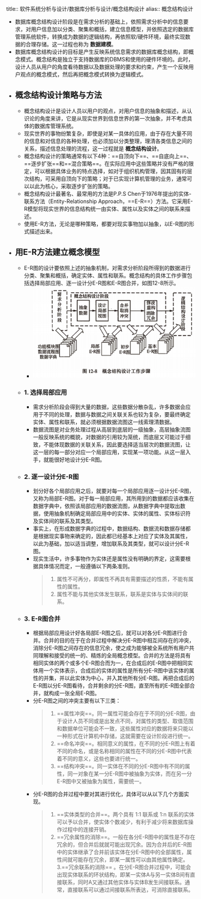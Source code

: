 title:: 软件系统分析与设计/数据库分析与设计/概念结构设计
alias:: 概念结构设计

- 数据库概念结构设计阶段是在需求分析的基础上，依照需求分析中的信息要求，对用户信息加以分类、聚集和概括，建立信息模型，并依照选定的数据库管理系统软件，转换成为数据的逻辑结构，再依照软/硬件环境，最终实现数据的合理存储。这一过程也称为 **数据建模**。
- 数据库概念结构设计的目标是产生反映系统信息需求的数据库概念结构，即概念模式。概念结构是独立于支持数据库的DBMS和使用的硬件环境的。此时，设计人员从用户的角度看待数据以及数据处理的要求和约束，产生一个反映用户观点的概念模式，然后再把概念模式转换为逻辑模式。
- ## 概念结构设计策略与方法
	- 概念结构设计是设计人员以用户的观点，对用户信息的抽象和描述，从认识论的角度来讲，它是从现实世界到信息世界的第一次抽象，并不考虑具体的数据库管理系统。
	- 现实世界的事物纷繁复杂，即使是对某一具体的应用，由于存在大量不同的信息和对信息的各种处理，也必须加以分类整理，理清各类信息之间的关系，描述信息处理的流程，这一过程就是 **概念结构设计**。
	- 概念结构设计的策略通常有以下4种：==自顶向下==、==自底向上==、==逐步扩张==和==混合策略==。在实际应用中这些策略并没有严格的限定，可以根据具体业务的特点选择，如对于组织机构管理，因其固有的层次结构，可采用自顶向下的策略；对于已实现计算机管理的业务，通常可以以此为核心，采取逐步扩张的策略。
	- 概念结构设计最著名、最常用的方法是P.P.S Chen于1976年提出的实体-联系方法（Entity-Relationship Approach，==E-R==）方法。它采用E-R模型将现实世界的信息结构统一由实体、属性以及实体之间的联系来描述。
	- 使用E-R方法，无论是哪种策略，都要对现实事物加以抽象，以E-R图的形式描述出来。
- ## 用E-R方法建立概念模型
	- E-R图的设计要依照上述的抽象机制，对需求分析阶段所得到的数据进行分类、聚集和概括，确定实体、属性和联系。概念结构的具体工作步骤包括选择局部应用、逐一设计分E-R图和E-R图合并，如图12-8所示。
		- ![image.png](../assets/image_1649628732094_0.png)
	- ### 1. 选择局部应用
		- 需求分析阶段会得到大量的数据，这些数据分散杂乱，许多数据会应用于不同的处理，数据与数据之间关联关系也较为复杂，要最终确定实体、属性和联系，就必须根据数据流图这一线索理清数据。
		- 数据流图是对业务处理过程从高层到底层的一级抽象，高层抽象流图一般反映系统的概貌，对数据的引用较为笼统，而底层又可能过于细致，不能体现数据的关联关系，因此要选择适当层次的数据流图，让这一层的每一部分对应一个局部应用，实现某一项功能。从这一层入手，就能很好地设计分E-R图。
	- ### 2. 逐一设计分E-R图
		- 划分好各个局部应用之后，就要对每一个局部应用逐一设计分E-R图，又称为局部E-R图。对于每一局部应用，其所用到的数据都应该收集在数据字典中，依照该局部应用的数据流图，从数据字典中提取出数据，使用抽象机制确定局部应用中的实体、实体的属性、实体标识符及实体间的联系及其类型。
		- 事实上，在形成数据字典的过程中，数据结构、数据流和数据存储都是根据现实事物来确定的，因此都已经基本上对应了实体及其属性，以此为基础，加以适当调整，增加联系及其类型，就可以设计分E-R图。
		- 现实生活中，许多事物作为实体还是属性没有明确的界定，这需要根据具体情况而定，一般遵循以下两条准则。
		  > 1. 属性不可再分，即属性不再具有需要描述的性质，不能有属性的属性。
		  > 2. 属性不能与其他实体发生联系，联系是实体与实体间的联系。
	- ### 3. E-R图合并
		- 根据局部应用设计好各局部E-R图之后，就可以对各分E-R图进行合并。合并的目的在于在合并过程中解决分E-R图中相互间存在的冲突，消除分E-R图之间存在的信息冗余，使之成为能够被全系统所有用户共同理解和接受的统一的、精炼的全局概念模型。合并的方法是将具有相同实体的两个或多个E-R图合而为一，在合成后的E-R图中把相同实体用一个实体表示，合成后的实体的属性是所有分E-R图中该实体的属性的并集，并以此实体为中心，并入其他所有分E-R图。再把合成后的E-R图以分E-R图看待，合并剩余的分E-R图，直至所有的E-R图全部合并，就构成一张全局E-R图。
		- 分E-R图之间的冲突主要有以下三类：
		  > 1. ==属性冲突==。同一属性可能会存在于不同的分E-R图，由于设计人员不同或是出发点不同，对属性的类型、取值范围和数据单位可能会不一致，这些属性对应的数据将来只能以一种形式在计算机中存储，这就需要在设计阶段进行统一。
		  > 2. ==命名冲突==。相同意义的属性，在不同的分E-R图上有着不同的命名，或是名称相同的属性在不同的分E-R图中代表着不同的意义，这些也要进行统一。
		  > 3. ==结构冲突==。同一实体在不同的分E-R图中有不同的属性，同一对象在某一分E-R图中被抽象为实体，而在另一分E-R图中又被抽象为属性，需要统一。
		- 分E-R图的合并过程中要对其进行优化，具体可以从以下几个方面实现。
		  > 1. ==实体类型的合并==。两个具有 1:1 联系或 1:n 联系的实体可以予以合并，使实体个数减少，有利于减少将来数据库操作过程中的连接开销。
		  > 2. ==冗余属性的消除==。一般在各分E-R图中的属性是不存在冗余的，但合并后就就可能出现冗余。因为合并后的E-R图中的实体继承了合并前该实体在分E-R图中的全部属性，属性间就可能存在冗余，即某一属性可以由其他属性确定。
		  > 3.==冗余联系的消除== 。在分E-R图合并过程中，可能会出现实体联系的环状结构，即某一实体A与另一实体B间有直接联系，同时A又通过其他实体与实体B发生间接联系。通常，直接联系可以通过间接联系所表达，可消除直接联系。